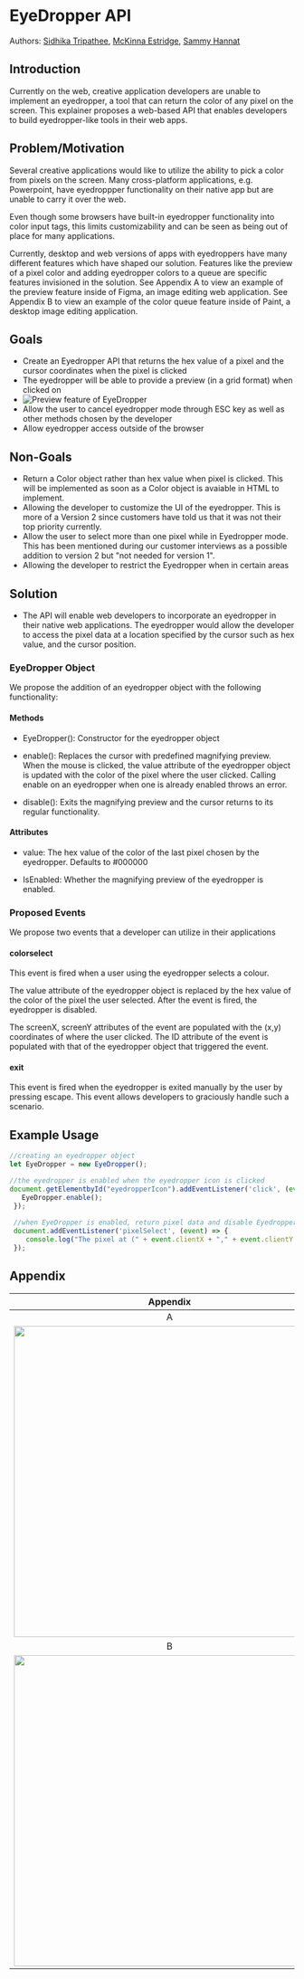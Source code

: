 # EyeDropper API 
Authors: [Sidhika Tripathee](https://github.com/t-sitri), [McKinna Estridge](https://github.com/t-saestr), [Sammy Hannat](https://github.com/samhannat)

## Introduction
Currently on the web, creative application developers are unable to implement an eyedropper, a tool that can return the color of any pixel on the screen. This explainer proposes a web-based API that enables developers to build eyedropper-like tools in their web apps. 

## Problem/Motivation

Several creative applications would like to utilize the ability to pick a color from pixels on the screen. Many cross-platform applications, e.g. Powerpoint, have eyedroppper functionality on their native app but are unable to carry it over the web.      
   
Even though some browsers have built-in eyedropper functionality into color input tags, this limits customizability and can be seen as being out of place for many applications. 

Currently, desktop and web versions of apps with eyedroppers have many different features which have shaped our solution. Features like the preview of a pixel color and adding eyedropper colors to a queue are specific features invisioned in the solution. See Appendix A to view an example of the preview feature inside of Figma, an image editing web application. See Appendix B to view an example of the color queue feature inside of Paint, a desktop image editing application. 

## Goals 
- Create an Eyedropper API that returns the hex value of a pixel and the cursor coordinates when the pixel is clicked 
- The eyedropper will be able to provide a preview (in a grid format) when clicked on
- <img src= "https://github.com/SamHannat/EyeDropperExplainer/blob/master/preview.png" alt= "Preview feature of EyeDropper" max-height= "150"/>
- Allow the user to cancel eyedropper mode through ESC key as well as other methods chosen by the developer  
- Allow eyedropper access outside of the browser 

## Non-Goals
- Return a Color object rather than hex value when pixel is clicked. This will be implemented as soon as a Color object is avaiable in HTML to implement. 
- Allowing the developer to customize the UI of the eyedropper. This is more of a Version 2 since customers have told us that it was not their top priority currently. 
- Allow the user to select more than one pixel while in Eyedropper mode. This has been mentioned during our customer interviews as a possible addition to version 2 but "not needed for version 1".
- Allowing the developer to restrict the Eyedropper when in certain areas

## Solution
 - The API will enable web developers to incorporate an eyedropper in their native web applications. The eyedropper would allow the developer to access the pixel data at a location specified by the cursor such as hex value, and the cursor position.  

### EyeDropper Object

We propose the addition of an eyedropper object with the following functionality:

#### Methods
- EyeDropper(): Constructor for the eyedropper object
- enable():  Replaces the cursor with predefined magnifying preview. When the mouse is clicked, the value attribute of the eyedropper object is updated with the color of the pixel where the user clicked. Calling enable on an eyedropper when one is already enabled throws an error.  

- disable(): Exits the magnifying preview and the cursor returns to its regular functionality. 

#### Attributes 
- value: The hex value of the color of the last pixel chosen by the eyedropper. Defaults to #000000  

- IsEnabled: Whether the magnifying preview of the eyedropper is enabled.  

### Proposed Events

We propose two events that a developer can utilize in their applications

#### colorselect
This event is fired when a user using the eyedropper selects a colour. 

The value attribute of the eyedropper object is replaced by the hex value of the color of the pixel the user selected. After the event is fired, the eyedropper is disabled.

The screenX, screenY attributes of the event are populated with the (x,y) coordinates of where the user clicked. The ID attribute of the event is populated with that of the eyedropper object that triggered the event. 

#### exit

This event is fired when the eyedropper is exited manually by the user by pressing escape. This event allows developers to graciously handle such a scenario. 

## Example Usage
```javascript
//creating an eyedropper object
let EyeDropper = new EyeDropper();

//the eyedropper is enabled when the eyedropper icon is clicked
document.getElementbyId("eyedropperIcon").addEventListener('click', (event) => {
   EyeDropper.enable();
 });
 
 //when EyeDropper is enabled, return pixel data and disable Eyedropper immediately using pixelSelect event
 document.addEventListener('pixelSelect', (event) => {
    console.log("The pixel at (" + event.clientX + "," + event.clientY + ") has a hex value of " + EyeDropper.value); // returns hex value and cursor position
 });
 ```
 
 ## Appendix
 
| Appendix |
| ------------- |
| <center>A</center> |
|  <img src = "https://github.com/SamHannat/EyeDropperExplainer/blob/master/figma.gif" height="550"/>|
| <center>B</center> |
| <img src = "https://github.com/SamHannat/EyeDropperExplainer/blob/master/paint.gif" height="550"/>|
